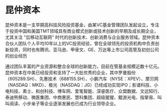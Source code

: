 # 昆仲资本

昆仲资本是一支早期高科技风险投资基金，由某VC基金管理团队发起设立，专注于投资中国和美国TMT领域具有商业模式创新或技术创新的早期及成长期企业，尤其关注 "后移动互联网" 时代的创新技术、创新消费与企业服务领域。昆仲资本合伙人团队个人平均10年以上的VC投资经验，曾在全球领先的投资机构中负责创新投资，同时也有腾讯、亚马逊、甲骨文、GE、万达等上市公司高管及初创公司的创业经历

通过团队丰富的产业资源和整合全球的创新能力，目前在管基金规模近数十亿元。昆仲资本在中美已经投资和支持了一大批优秀的企业，其中罗曼股份（605289.SH）、先惠技术（688155.SH）、小鹏汽车（NYSE：XPEV）、摩贝网（NASDAQ：MKD）、极光（NASDAQ：JG）已经成功实现IPO；影谱科技、小电科技、素士、和创科技、博车网、爱笔智能、深睿医疗、众盟数据、文远知行、泰迪熊移动、微医集团、中商惠民、慧科集团、超级猩猩、鲲游光电、指掌易、叫叫阅读、小步亲子等企业逐渐发展也已成为行业领导企业。

